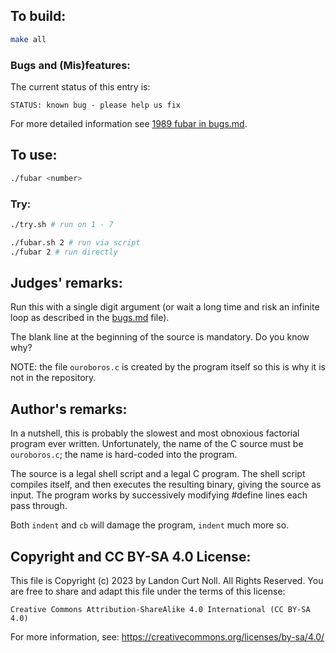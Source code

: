 ## To build:

```sh
make all
```


### Bugs and (Mis)features:

The current status of this entry is:

```
STATUS: known bug - please help us fix
```

For more detailed information see [1989 fubar in bugs.md](/bugs.md#1989-fubar).


## To use:

```sh
./fubar <number>
```


### Try:

```sh
./try.sh # run on 1 - 7 

./fubar.sh 2 # run via script
./fubar 2 # run directly
```


## Judges' remarks:

Run this with a single digit argument (or wait a long time and risk an infinite
loop as described in the [bugs.md](/bugs.md#1989-fubar) file).

The blank line at the beginning of the source is mandatory.
Do you know why?

NOTE: the file `ouroboros.c` is created by the program itself so this is why it
is not in the repository.


## Author's remarks:

In a nutshell, this is probably the slowest and most
obnoxious factorial program ever written.  Unfortunately,
the name of the C source must be `ouroboros.c`; the name is
hard-coded into the program.

The source is a legal shell script and a legal C program.
The shell script compiles itself, and then executes the
resulting binary, giving the source as input.  The program
works by successively modifying #define lines each pass through.

Both `indent` and `cb` will damage the program, `indent`
much more so.


## Copyright and CC BY-SA 4.0 License:

This file is Copyright (c) 2023 by Landon Curt Noll.  All Rights Reserved.
You are free to share and adapt this file under the terms of this license:

    Creative Commons Attribution-ShareAlike 4.0 International (CC BY-SA 4.0)

For more information, see: https://creativecommons.org/licenses/by-sa/4.0/
